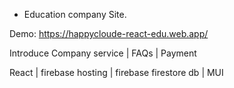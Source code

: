 - Education company Site. 

Demo: https://happycloude-react-edu.web.app/

<Feature>
 Introduce Company service |
 FAQs |
 Payment 
 
 React |
 firebase hosting |
 firebase firestore db |
 MUI
 
